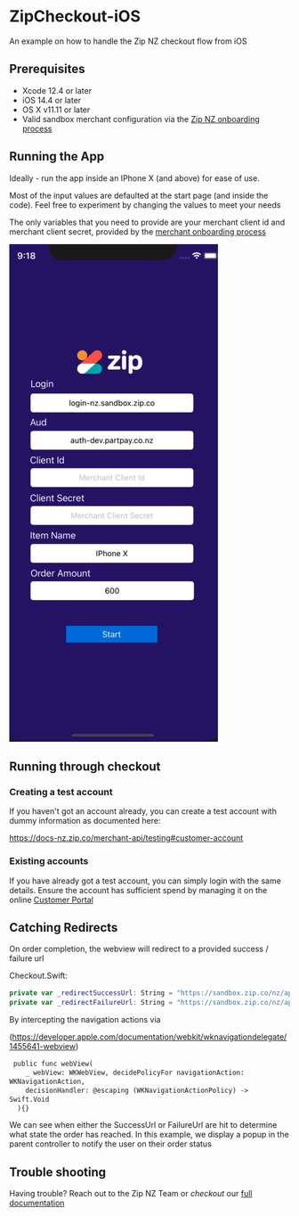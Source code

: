 # ZipCheckout-iOS

An example on how to handle the Zip NZ checkout flow from iOS



## Prerequisites

* Xcode 12.4 or later
* iOS 14.4 or later
* OS X v11.11 or later
* Valid sandbox merchant configuration via the [Zip NZ onboarding process](https://zip.co/nz/for-merchants/#getting-started)

## Running the App

Ideally - run the app inside an IPhone X (and above) for ease of use. 

Most of the input values are defaulted at the start page (and inside the code). Feel free to experiment by changing the values to meet your needs

The only variables that you need to provide are your merchant client id and merchant client secret, provided by the [merchant onboarding process]((https://zip.co/nz/for-merchants/#getting-started))

![Checkout Initialization](./readme-resources/checkout-start.png)
## Running through checkout

### Creating a test account

If you haven't got an account already, you can create a test account with dummy information as documented here:

https://docs-nz.zip.co/merchant-api/testing#customer-account

### Existing accounts

If you have already got a test account, you can simply login with the same details. Ensure the account has sufficient spend by managing it on the online [Customer Portal](https://sandbox.zip.co/nz/portal)

## Catching Redirects

On order completion, the webview will redirect to a provided success / failure url

Checkout.Swift:
```swift
private var _redirectSuccessUrl: String = "https://sandbox.zip.co/nz/api?yay=true"
private var _redirectFailureUrl: String = "https://sandbox.zip.co/nz/api?yay=false
```

By intercepting the navigation actions via

(https://developer.apple.com/documentation/webkit/wknavigationdelegate/1455641-webview)
```
 public func webView(
    _ webView: WKWebView, decidePolicyFor navigationAction: WKNavigationAction,
    decisionHandler: @escaping (WKNavigationActionPolicy) -> Swift.Void
  ){}
```
We can see when either the SuccessUrl or FailureUrl are hit to determine what state the order has reached. In this example, we display a popup in the parent controller to notify the user on their order status


## Trouble shooting

Having trouble? Reach out to the Zip NZ Team or _checkout_ our [full documentation](https://docs-nz.zip.co/)

